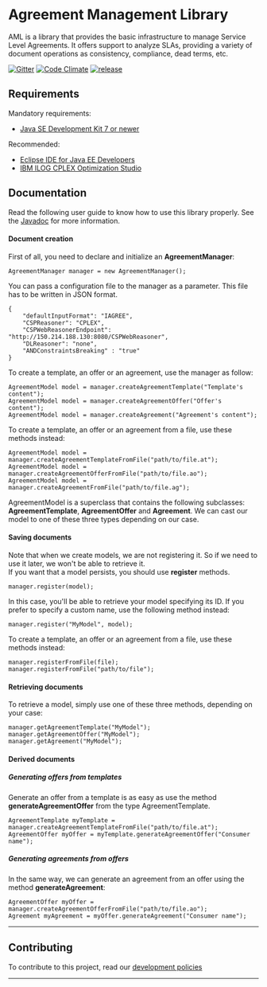# Agreement Management Library

AML is a library that provides the basic infrastructure to manage Service Level Agreements.
It offers support to analyze SLAs, providing a variety of document operations as consistency, compliance, 
dead terms, etc.

[![Gitter](https://badges.gitter.im/Join%20Chat.svg)](https://gitter.im/isa-group/aml?utm_source=badge&utm_medium=badge&utm_campaign=pr-badge&utm_content=badge)
[![Code Climate](https://codeclimate.com/github/isa-group/aml/badges/gpa.svg)](https://codeclimate.com/github/isa-group/aml)
[![release](https://img.shields.io/badge/release-0.9.6-green.svg)](https://raw.githubusercontent.com/isa-group/aml/master/CHANGELOG.txt)

## Requirements

Mandatory requirements:
* [Java SE Development Kit 7 or newer](http://www.oracle.com/technetwork/es/java/javase/downloads/index.html)

Recommended: 
* [Eclipse IDE for Java EE Developers](http://www.eclipse.org/downloads/packages/eclipse-ide-java-ee-developers/marsr)
* [IBM ILOG CPLEX Optimization Studio](https://www.ibm.com/developerworks/downloads/ws/ilogcplex/)

## Documentation

Read the following user guide to know how to use this library properly. See the [Javadoc](http://isa-group.github.io/aml/doc/) for more information.

#### Document creation

First of all, you need to declare and initialize an **AgreementManager**:
```
AgreementManager manager = new AgreementManager();
```
You can pass a configuration file to the manager as a parameter. This file has to be written in JSON format.
```
{
    "defaultInputFormat": "IAGREE",
    "CSPReasoner": "CPLEX",
    "CSPWebReasonerEndpoint": "http://150.214.188.130:8080/CSPWebReasoner",
    "DLReasoner": "none",
    "ANDConstraintsBreaking" : "true" 
}
```
To create a template, an offer or an agreement, use the manager as follow:
```
AgreementModel model = manager.createAgreementTemplate("Template's content");
AgreementModel model = manager.createAgreementOffer("Offer's content");
AgreementModel model = manager.createAgreement("Agreement's content");
```
To create a template, an offer or an agreement from a file, use these methods instead:
```
AgreementModel model = manager.createAgreementTemplateFromFile("path/to/file.at");
AgreementModel model = manager.createAgreementOfferFromFile("path/to/file.ao");
AgreementModel model = manager.createAgreementFromFile("path/to/file.ag");
```
AgreementModel is a superclass that contains the following subclasses: **AgreementTemplate**, **AgreementOffer** and **Agreement**. We can cast our model to one of these three types depending on our case.

#### Saving documents

Note that when we create models, we are not registering it. So if we need to use it later, we won't be able to retrieve it.  
If you want that a model persists, you should use **register** methods.
```
manager.register(model);
```
In this case, you'll be able to retrieve your model specifying its ID. If you prefer to specify a custom name, use the following method instead:
```
manager.register("MyModel", model);
```
To create a template, an offer or an agreement from a file, use these methods instead:
```
manager.registerFromFile(file);
manager.registerFromFile("path/to/file");
```

#### Retrieving documents

To retrieve a model, simply use one of these three methods, depending on your case:
```
manager.getAgreementTemplate("MyModel");
manager.getAgreementOffer("MyModel");
manager.getAgreement("MyModel");
```

#### Derived documents

##### Generating offers from templates

Generate an offer from a template is as easy as use the method **generateAgreementOffer** from the type AgreementTemplate.
```
AgreementTemplate myTemplate = manager.createAgreementTemplateFromFile("path/to/file.at");
AgreementOffer myOffer = myTemplate.generateAgreementOffer("Consumer name");
```

##### Generating agreements from offers

In the same way, we can generate an agreement from an offer using the method **generateAgreement**:
```
AgreementOffer myOffer = manager.createAgreementOfferFromFile("path/to/file.ao");
Agreement myAgreement = myOffer.generateAgreement("Consumer name");
```

***
## Contributing

To contribute to this project, read our [development policies](https://github.com/isa-group/aml/wiki#development-policy)
***
